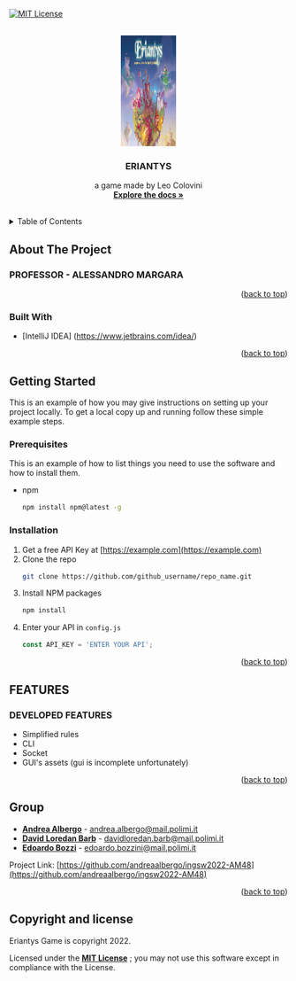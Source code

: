 <div id="top"></div>

<!-- PROJECT SHIELDS -->
[![MIT License][license-shield]][license-url]



<!-- PROJECT LOGO -->
<br />
<div align="center">
  <a href="">
    <img src="src/main/resources/Images/Eriantys.png" alt="Eriantys" width="100" height="200">
  </a>

<h3 align="center">ERIANTYS</h3>

  <p align="center">
    a game made by Leo Colovini
    <br />
    <a href="https://github.com/andreaalbergo/ingsw2022-AM48"><strong>Explore the docs »</strong></a>
    <br />
    <br />
  </p>
</div>



<!-- TABLE OF CONTENTS -->
<details>
  <summary>Table of Contents</summary>
  <ol>
    <li>
      <a href="#about-the-project">About The Project</a>
      <ul>
        <li><a href="#built-with">Built With</a></li>
      </ul>
    </li>
    <li>
      <a href="#getting-started">Getting Started</a>
      <ul>
        <li><a href="#prerequisites">Prerequisites</a></li>
        <li><a href="#installation">Installation</a></li>
      </ul>
    </li>
    <li><a href="#features">FEATURES</a></li>
    <li>
       <a href="#prerequisites">Prerequisites</a>
      <ul>
       <li><a href="#group">Group</a></li>
      </ul>
    </li>
    <li>
      <a href="#license">Copyright and license</a>
    </li>
  </ol>
</details>



<!-- ABOUT THE PROJECT -->
## About The Project

### PROFESSOR - ALESSANDRO MARGARA
<p align="right">(<a href="#top">back to top</a>)</p>



### Built With

* [IntelliJ IDEA] (https://www.jetbrains.com/idea/)

<p align="right">(<a href="#top">back to top</a>)</p>



<!-- GETTING STARTED -->
## Getting Started

This is an example of how you may give instructions on setting up your project locally.
To get a local copy up and running follow these simple example steps.

### Prerequisites

This is an example of how to list things you need to use the software and how to install them.
* npm
  ```sh
  npm install npm@latest -g
  ```

### Installation

1. Get a free API Key at [https://example.com](https://example.com)
2. Clone the repo
   ```sh
   git clone https://github.com/github_username/repo_name.git
   ```
3. Install NPM packages
   ```sh
   npm install
   ```
4. Enter your API in `config.js`
   ```js
   const API_KEY = 'ENTER YOUR API';
   ```

<p align="right">(<a href="#top">back to top</a>)</p>



## FEATURES
### DEVELOPED FEATURES
- Simplified rules
- CLI
- Socket
- GUI's assets (gui is incomplete unfortunately)

<p align="right">(<a href="#top">back to top</a>)</p>

<!-- CONTACTS -->
## Group
- [__Andrea Albergo__](https://github.com/andreaalbergo) - andrea.albergo@mail.polimi.it 
- [__David Loredan Barb__](https://github.com/DavidLoredan-Barb) - davidloredan.barb@mail.polimi.it 
- [__Edoardo Bozzi__](https://github.com/EdoardoBoz) - edoardo.bozzini@mail.polimi.it


Project Link: [https://github.com/andreaalbergo/ingsw2022-AM48](https://github.com/andreaalbergo/ingsw2022-AM48)

<p align="right">(<a href="#top">back to top</a>)</p>


## Copyright and license

Eriantys Game is copyright 2022.

Licensed under the **[MIT License](https://github.com/andreaalbergo/ingsw2022-AM48/LICENSE)** ;
you may not use this software except in compliance with the License.


<!-- MARKDOWN LINKS & IMAGES -->
[license]: https://github.com/andreaalbergo/ingsw2022-AM48/LICENSE
[license-image]: https://img.shields.io/badge/License-MIT-blue.svg

[forks-shield]: https://img.shields.io/github/forks/github_username/repo_name.svg?style=for-the-badge
[forks-url]: https://github.com/github_username/repo_name/network/members
[stars-shield]: https://img.shields.io/github/stars/github_username/repo_name.svg?style=for-the-badge
[stars-url]: https://github.com/github_username/repo_name/stargazers
[issues-shield]: https://img.shields.io/github/issues/github_username/repo_name.svg?style=for-the-badge
[issues-url]: https://github.com/github_username/repo_name/issues
[license-shield]: https://img.shields.io/github/license/github_username/repo_name.svg?style=for-the-badge
[license-url]: https://github.com/github_username/repo_name/blob/master/LICENSE.txt
[linkedin-shield]: https://img.shields.io/badge/-LinkedIn-black.svg?style=for-the-badge&logo=linkedin&colorB=555
[linkedin-url]: https://linkedin.com/in/linkedin_username
[product-screenshot]: images/screenshot.png
